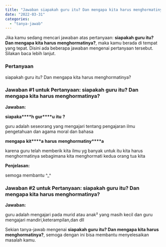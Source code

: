```yaml
---
title: "Jawaban siapakah guru itu? Dan mengapa kita harus menghormatinya?​"
date: "2022-03-31"
categories: 
  - "tanya-jawab"
---
```


Jika kamu sedang mencari jawaban atas pertanyaan: **siapakah guru itu? Dan mengapa kita harus menghormatinya?​**, maka kamu berada di tempat yang tepat. Disini ada beberapa jawaban mengenai pertanyaan tersebut. Silakan baca lebih lanjut.

### Pertanyaan

siapakah guru itu? Dan mengapa kita harus menghormatinya?​

### Jawaban #1 untuk Pertanyaan: siapakah guru itu? Dan mengapa kita harus menghormatinya?​

**Jawaban:**

**s****i****a****p****a****k****a****h** **g****u****r****u** **i****t****u** **?**

guru adalah seseorang yang mengajari tentang pengajaran ilmu pengetahuan dan agama moral dan bahasa

**m****e****n****g****a****p****a** **k****i****t****a** **h****a****r****u****s** **m****e****n****g****h****o****r****m****a****t****i****n****y****a**

karena guru telah memberik kita ilmu yg banyak untuk itu kita harus menghormatinya sebagimana kita menghormati kedua orang tua kita

**Penjelasan:**

semoga membantu ^\_^

### Jawaban #2 untuk Pertanyaan: siapakah guru itu? Dan mengapa kita harus menghormatinya?​

**Jawaban:**

guru adalah mengajari pada murid atau anak² yang masih kecil dan guru mengajari mandiri,keterampilan,dan dll

Sekian tanya-jawab mengenai **siapakah guru itu? Dan mengapa kita harus menghormatinya?​**, semoga dengan ini bisa membantu menyelesaikan masalah kamu.
